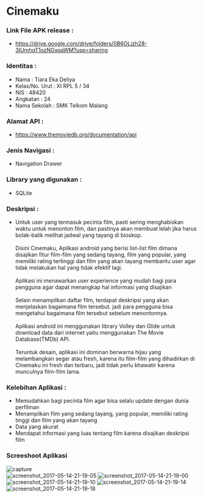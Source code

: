 # Cinemaku

### Link File APK release :
* https://drive.google.com/drive/folders/0B6OLizh28-3IUmhqT1ozNGxqaWM?usp=sharing

### Identitas :
* Nama : Tiara Eka Deliya
* Kelas/No. Urut : XI RPL 5 / 34
* NIS : 48420
* Angkatan : 24
* Nama Sekolah : SMK Telkom Malang

### Alamat API :
* https://www.themoviedb.org/documentation/api

### Jenis Navigasi :
* Navigation Drawer

### Library yang digunakan :
* SQLite

### Deskripsi :
* Untuk user yang termasuk pecinta film, pasti sering menghabiskan waktu untuk menonton film,
dan pastinya akan membuat lelah jika harus bolak-balik melihat jadwal yang tayang di bioskop.<br>
<br>Disini Cinemaku, Aplikasi android yang berisi list-list film dimana disajikan fitur film-film yang
sedang tayang, film yang popular, yang memiliki rating tertinggi dan film yang akan tayang membantu
user agar tidak melakukan hal yang tidak efektif lagi.<br>
<br>Aplikasi ini menawarkan user experience yang mudah bagi para pengguna agar dapat menangkap hal
informasi yang disajikan<br>
<br>Selain menampilkan daftar film, terdapat deskripsi yang akan menjelaskan bagaimana film tersebut.
jadi para pengguna bisa mengetahui bagaimana film tersebut sebelum menontonnya.<br>
<br>Aplikasi android ini menggunakan library Volley dan Glide untuk download data dari internet yaitu
menggunakan The Movie Database(TMDb) API.<br>
<br>Teruntuk desain, aplikasi ini dominan berwarna hijau yang melambangkan segar atau fresh, karena itu
film-film yang dihadirkan di Cinemaku ini fresh dan terbaru, jadi tidak perlu khawatir karena munculnya
film-film lama.


### Kelebihan Aplikasi :
* Memudahkan bagi pecinta film agar bisa selalu update dengan dunia perfilman
* Menampilkan film yang sedang tayang, yang popular, memiliki rating tinggi dan film yang akan tayang
* Data yang akurat
* Mendapat informasi yang luas tentang film karena disajikan deskripsi film
 


### Screeshoot Aplikasi<br>
![capture](https://cloud.githubusercontent.com/assets/22131257/26034770/dc1fac4a-38eb-11e7-891d-37fe6fdbcd00.JPG)<br>
![screenshot_2017-05-14-21-19-05](https://cloud.githubusercontent.com/assets/22131257/26034785/0986f49a-38ec-11e7-99d3-840380ec658e.png)
![screenshot_2017-05-14-21-19-00](https://cloud.githubusercontent.com/assets/22131257/26034786/12fd5c62-38ec-11e7-82da-dbbef53da15f.png)
![screenshot_2017-05-14-21-19-10](https://cloud.githubusercontent.com/assets/22131257/26034787/1f7ec2d2-38ec-11e7-8899-6765367b7e5b.png)
![screenshot_2017-05-14-21-19-14](https://cloud.githubusercontent.com/assets/22131257/26034788/2221e5fa-38ec-11e7-87b7-e6e62dd73ecb.png)
![screenshot_2017-05-14-21-19-18](https://cloud.githubusercontent.com/assets/22131257/26034792/27a6bc9e-38ec-11e7-8982-e9b1f8220f53.png)
